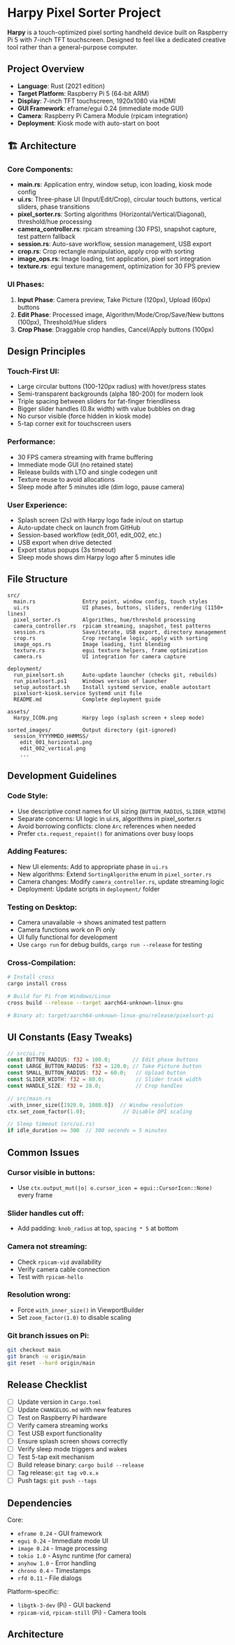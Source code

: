 # Harpy Pixel Sorter Project

**Harpy** is a touch-optimized pixel sorting handheld device built on Raspberry Pi 5 with 7-inch TFT touchscreen. Designed to feel like a dedicated creative tool rather than a general-purpose computer.

## Project Overview
- **Language**: Rust (2021 edition)
- **Target Platform**: Raspberry Pi 5 (64-bit ARM)
- **Display**: 7-inch TFT touchscreen, 1920x1080 via HDMI
- **GUI Framework**: eframe/egui 0.24 (immediate mode GUI)
- **Camera**: Raspberry Pi Camera Module (rpicam integration)
- **Deployment**: Kiosk mode with auto-start on boot

## 🏗️ Architecture

### Core Components:
- **main.rs**: Application entry, window setup, icon loading, kiosk mode config
- **ui.rs**: Three-phase UI (Input/Edit/Crop), circular touch buttons, vertical sliders, phase transitions
- **pixel_sorter.rs**: Sorting algorithms (Horizontal/Vertical/Diagonal), threshold/hue processing
- **camera_controller.rs**: rpicam streaming (30 FPS), snapshot capture, test pattern fallback
- **session.rs**: Auto-save workflow, session management, USB export
- **crop.rs**: Crop rectangle manipulation, apply crop with sorting
- **image_ops.rs**: Image loading, tint application, pixel sort integration
- **texture.rs**: egui texture management, optimization for 30 FPS preview

### UI Phases:
1. **Input Phase**: Camera preview, Take Picture (120px), Upload (60px) buttons
2. **Edit Phase**: Processed image, Algorithm/Mode/Crop/Save/New buttons (100px), Threshold/Hue sliders
3. **Crop Phase**: Draggable crop handles, Cancel/Apply buttons (100px)

## Design Principles

### Touch-First UI:
- Large circular buttons (100-120px radius) with hover/press states
- Semi-transparent backgrounds (alpha 180-200) for modern look
- Triple spacing between sliders for fat-finger friendliness
- Bigger slider handles (0.8x width) with value bubbles on drag
- No cursor visible (force hidden in kiosk mode)
- 5-tap corner exit for touchscreen users

### Performance:
- 30 FPS camera streaming with frame buffering
- Immediate mode GUI (no retained state)
- Release builds with LTO and single codegen unit
- Texture reuse to avoid allocations
- Sleep mode after 5 minutes idle (dim logo, pause camera)

### User Experience:
- Splash screen (2s) with Harpy logo fade in/out on startup
- Auto-update check on launch from GitHub
- Session-based workflow (edit_001, edit_002, etc.)
- USB export when drive detected
- Export status popups (3s timeout)
- Sleep mode shows dim Harpy logo after 5 minutes idle

## File Structure

```
src/
  main.rs               Entry point, window config, touch styles
  ui.rs                 UI phases, buttons, sliders, rendering (1150+ lines)
  pixel_sorter.rs       Algorithms, hue/threshold processing
  camera_controller.rs  rpicam streaming, snapshot, test patterns
  session.rs            Save/iterate, USB export, directory management
  crop.rs               Crop rectangle logic, apply with sorting
  image_ops.rs          Image loading, tint blending
  texture.rs            egui texture helpers, frame optimization
  camera.rs             UI integration for camera capture

deployment/
  run_pixelsort.sh      Auto-update launcher (checks git, rebuilds)
  run_pixelsort.ps1     Windows version of launcher
  setup_autostart.sh    Install systemd service, enable autostart
  pixelsort-kiosk.service Systemd unit file
  README.md             Complete deployment guide

assets/
  Harpy_ICON.png        Harpy logo (splash screen + sleep mode)

sorted_images/          Output directory (git-ignored)
  session_YYYYMMDD_HHMMSS/
    edit_001_horizontal.png
    edit_002_vertical.png
    ...
```

## Development Guidelines

### Code Style:
- Use descriptive const names for UI sizing (`BUTTON_RADIUS`, `SLIDER_WIDTH`)
- Separate concerns: UI logic in ui.rs, algorithms in pixel_sorter.rs
- Avoid borrowing conflicts: clone `Arc` references when needed
- Prefer `ctx.request_repaint()` for animations over busy loops

### Adding Features:
- New UI elements: Add to appropriate phase in `ui.rs`
- New algorithms: Extend `SortingAlgorithm` enum in `pixel_sorter.rs`
- Camera changes: Modify `camera_controller.rs`, update streaming logic
- Deployment: Update scripts in `deployment/` folder

### Testing on Desktop:
- Camera unavailable → shows animated test pattern
- Camera functions work on Pi only
- UI fully functional for development
- Use `cargo run` for debug builds, `cargo run --release` for testing

### Cross-Compilation:
```bash
# Install cross
cargo install cross

# Build for Pi from Windows/Linux
cross build --release --target aarch64-unknown-linux-gnu

# Binary at: target/aarch64-unknown-linux-gnu/release/pixelsort-pi
```

## UI Constants (Easy Tweaks)

```rust
// src/ui.rs
const BUTTON_RADIUS: f32 = 100.0;       // Edit phase buttons
const LARGE_BUTTON_RADIUS: f32 = 120.0; // Take Picture button
const SMALL_BUTTON_RADIUS: f32 = 60.0;   // Upload button
const SLIDER_WIDTH: f32 = 80.0;          // Slider track width
const HANDLE_SIZE: f32 = 28.0;           // Crop handles

// src/main.rs
.with_inner_size([1920.0, 1080.0])  // Window resolution
ctx.set_zoom_factor(1.0);            // Disable DPI scaling

// Sleep timeout (src/ui.rs)
if idle_duration >= 300  // 300 seconds = 5 minutes
```

## Common Issues

### Cursor visible in buttons:
- Use `ctx.output_mut(|o| o.cursor_icon = egui::CursorIcon::None)` every frame

### Slider handles cut off:
- Add padding: `knob_radius` at top, `spacing * 5` at bottom

### Camera not streaming:
- Check `rpicam-vid` availability
- Verify camera cable connection
- Test with `rpicam-hello`

### Resolution wrong:
- Force `with_inner_size()` in ViewportBuilder
- Set `zoom_factor(1.0)` to disable scaling

### Git branch issues on Pi:
```bash
git checkout main
git branch -u origin/main
git reset --hard origin/main
```

## Release Checklist

- [ ] Update version in `Cargo.toml`
- [ ] Update `CHANGELOG.md` with new features
- [ ] Test on Raspberry Pi hardware
- [ ] Verify camera streaming works
- [ ] Test USB export functionality
- [ ] Ensure splash screen shows correctly
- [ ] Verify sleep mode triggers and wakes
- [ ] Test 5-tap exit mechanism
- [ ] Build release binary: `cargo build --release`
- [ ] Tag release: `git tag v0.x.x`
- [ ] Push tags: `git push --tags`

## Dependencies

Core:
- `eframe 0.24` - GUI framework
- `egui 0.24` - Immediate mode UI
- `image 0.24` - Image processing
- `tokio 1.0` - Async runtime (for camera)
- `anyhow 1.0` - Error handling
- `chrono 0.4` - Timestamps
- `rfd 0.11` - File dialogs

Platform-specific:
- `libgtk-3-dev` (Pi) - GUI backend
- `rpicam-vid`, `rpicam-still` (Pi) - Camera tools

## Architecture